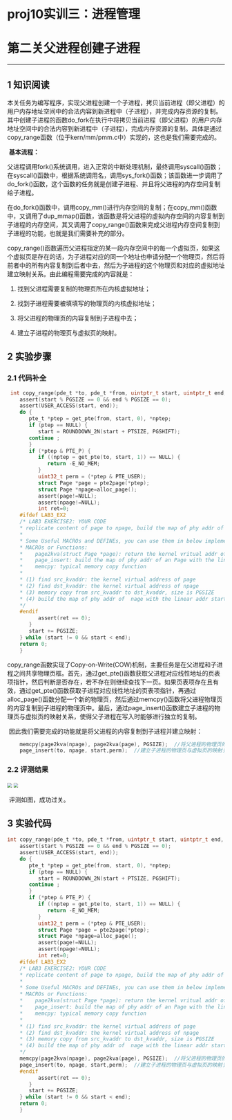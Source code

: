 # proj10实训三：进程管理

# 第二关父进程创建子进程

------

## 1 知识阅读

​	本关任务为编写程序，实现父进程创建一个子进程，拷贝当前进程（即父进程）的用户内存地址空间中的合法内容到新进程中（子进程），并完成内存资源的复制。其中创建子进程的函数do_fork在执行中将拷贝当前进程（即父进程）的用户内存地址空间中的合法内容到新进程中（子进程），完成内存资源的复制。具体是通过copy_range函数（位于kern/mm/pmm.c中）实现的，这也是我们需要完成的。

​	**基本流程：**

​	父进程调用fork()系统调用，进入正常的中断处理机制，最终调用syscall()函数；在syscall()函数中，根据系统调用名，调用sys_fork()函数；该函数进一步调用了do_fork()函数，这个函数的任务就是创建子进程、并且将父进程的内存空间复制给子进程。

​	在do_fork()函数中，调用copy_mm()进行内存空间的复制；在copy_mm()函数中，又调用了dup_mmap()函数，该函数是将父进程的虚拟内存空间的内容复制到子进程的内存空间，其又调用了copy_range()函数来完成父进程内存空间复制到子进程的功能，也就是我们需要补充的部分。

​	copy_range()函数遍历父进程指定的某一段内存空间中的每一个虚拟页，如果这个虚拟页是存在的话，为子进程对应的同一个地址也申请分配一个物理页，然后将前者中的所有内容复制到后者中去，然后为子进程的这个物理页和对应的虚拟地址建立映射关系。由此编程需要完成的内容就是：

1. 找到父进程需要复制的物理页所在内核虚拟地址；

2. 找到子进程需要被填填写的物理页的内核虚拟地址；
3. 将父进程的物理页的内容复制到子进程中去；
4. 建立子进程的物理页与虚拟页的映射。	

## 2 实验步骤

### 2.1 代码补全

```c
 int copy_range(pde_t *to, pde_t *from, uintptr_t start, uintptr_t end, bool share) {
    assert(start % PGSIZE == 0 && end % PGSIZE == 0);
    assert(USER_ACCESS(start, end));
    do {
       pte_t *ptep = get_pte(from, start, 0), *nptep;
       if (ptep == NULL) {
          start = ROUNDDOWN_2N(start + PTSIZE, PGSHIFT);
       continue ;
       }
       if (*ptep & PTE_P) {
          if ((nptep = get_pte(to, start, 1)) == NULL) {
             return -E_NO_MEM;
          }
          uint32_t perm = (*ptep & PTE_USER);
          struct Page *page = pte2page(*ptep);
          struct Page *npage=alloc_page();
          assert(page!=NULL);
          assert(npage!=NULL);
          int ret=0;
    #ifdef LAB3_EX2
    /* LAB3 EXERCISE2: YOUR CODE
    * replicate content of page to npage, build the map of phy addr of nage with the linear addr start
    *
    * Some Useful MACROs and DEFINEs, you can use them in below implementation.
    * MACROs or Functions:
    *    page2kva(struct Page *page): return the kernel vritual addr of memory which page managed (SEE pmm.h)
    *    page_insert: build the map of phy addr of an Page with the linear addr la
    *    memcpy: typical memory copy function
    *
    * (1) find src_kvaddr: the kernel virtual address of page
    * (2) find dst_kvaddr: the kernel virtual address of npage
    * (3) memory copy from src_kvaddr to dst_kvaddr, size is PGSIZE
    * (4) build the map of phy addr of  nage with the linear addr start
    */
    #endif
          assert(ret == 0);
       }
       start += PGSIZE;
    } while (start != 0 && start < end);
    return 0;
    }
```

​	copy_range函数实现了Copy-on-Write(COW)机制，主要任务是在父进程和子进程之间共享物理页框。首先，通过get_pte()函数获取父进程对应线性地址的页表项指针，然后判断是否存在，若不存在则继续查找下一页。如果页表项存在且有效，通过get_pte()函数获取子进程对应线性地址的页表项指针，再通过alloc_page()函数分配一个新的物理页，然后通过memcpy()函数将父进程物理页的内容复制到子进程的物理页中。最后，通过page_insert()函数建立子进程的物理页与虚拟页的映射关系，使得父子进程在写入时能够进行独立的复制。

​	因此我们需要完成的功能就是将父进程的内容复制到子进程并建立映射：

```c
    memcpy(page2kva(npage), page2kva(page), PGSIZE);  //将父进程的物理页的内容复制到子进程中去
    page_insert(to, npage, start,perm);  //建立子进程的物理页与虚拟页的映射关系 
```

### 2.2 评测结果

<img src="F:\study\操作系统\OS_comp\picture\lab321.png" style="zoom:67%;" />

<img src="F:\study\操作系统\OS_comp\picture\lab322.png" style="zoom:67%;" />

​	评测如图，成功过关。

## 3 实验代码

```c
int copy_range(pde_t *to, pde_t *from, uintptr_t start, uintptr_t end, bool share) {
    assert(start % PGSIZE == 0 && end % PGSIZE == 0);
    assert(USER_ACCESS(start, end));
    do {
       pte_t *ptep = get_pte(from, start, 0), *nptep;
       if (ptep == NULL) {
          start = ROUNDDOWN_2N(start + PTSIZE, PGSHIFT);
       continue ;
       }
       if (*ptep & PTE_P) {
          if ((nptep = get_pte(to, start, 1)) == NULL) {
             return -E_NO_MEM;
          }
          uint32_t perm = (*ptep & PTE_USER);
          struct Page *page = pte2page(*ptep);
          struct Page *npage=alloc_page();
          assert(page!=NULL);
          assert(npage!=NULL);
          int ret=0;
    #ifdef LAB3_EX2
    /* LAB3 EXERCISE2: YOUR CODE
    * replicate content of page to npage, build the map of phy addr of nage with the linear addr start
    *
    * Some Useful MACROs and DEFINEs, you can use them in below implementation.
    * MACROs or Functions:
    *    page2kva(struct Page *page): return the kernel vritual addr of memory which page managed (SEE pmm.h)
    *    page_insert: build the map of phy addr of an Page with the linear addr la
    *    memcpy: typical memory copy function
    *
    * (1) find src_kvaddr: the kernel virtual address of page
    * (2) find dst_kvaddr: the kernel virtual address of npage
    * (3) memory copy from src_kvaddr to dst_kvaddr, size is PGSIZE
    * (4) build the map of phy addr of  nage with the linear addr start
    */
    memcpy(page2kva(npage), page2kva(page), PGSIZE);  //将父进程的物理页的内容复制到子进程中去
    page_insert(to, npage, start,perm);  //建立子进程的物理页与虚拟页的映射关系 
    #endif
          assert(ret == 0);
       }
       start += PGSIZE;
    } while (start != 0 && start < end);
    return 0;
    }
```

